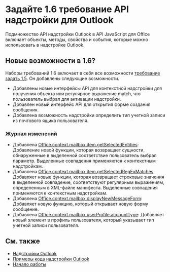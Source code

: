 # <a name="outlook-add-in-api-requirement-set-16"></a>Задайте 1.6 требование API надстройки для Outlook

Подмножество API надстройки Outlook в API JavaScript для Office включает объекты, методы, свойства и события, которые можно использовать в надстройке Outlook.

## <a name="whats-new-in-16"></a>Новые возможности в 1.6?

Наборы требований 1.6 включает в себя все возможности [требование задать 1,5](../requirement-set-1.5/outlook-requirement-set-1.5.md). Он добавлены следующие возможности.

- Добавлены новые интерфейсы API для контекстной надстройки для получения объекта или регулярное выражение match, что пользователь выбрал для активации надстройки.
- Добавлен новый интерфейс API для открытия форме создания сообщения.
- Добавлена возможность надстройки определить тип учетной записи из почтового ящика пользователя.

### <a name="change-log"></a>Журнал изменений

- Добавлена [Office.context.mailbox.item.getSelectedEntities](office.context.mailbox.item.md#getselectedentities--entitiesjavascriptapioutlook16officeentities): Добавление новой функции, которая возвращает сущности, обнаруженные в выделенной соответствие пользователь выбрал параметр. Выделенные совпадения применяются к контекстным надстройкам.
- Добавлена [Office.context.mailbox.item.getSelectedRegExMatches](office.context.mailbox.item.md#getselectedregexmatches--object): Добавляет новые функции, которая возвращает строковые значения в выделенной совпадение, соответствуют регулярным выражениям, определенным в XML-файле манифеста. Выделенные совпадения применяются к контекстным надстройкам.
- Добавлена [Office.context.mailbox.displayNewMessageForm](office.context.mailbox.md#displaynewmessageformparameters): Добавляет новую функцию, который открывает новую форму сообщение.
- Добавлена [Office.context.mailbox.userProfile.accountType](office.context.mailbox.userprofile.md#accounttype-string): Добавляет новый элемент в профиль пользователя, который указывает тип учетной записи пользователя.

## <a name="see-also"></a>См. также

- [Надстройки Outlook](https://docs.microsoft.com/outlook/add-ins/)
- [Примеры кода надстройки Outlook](https://developer.microsoft.com/outlook/gallery/?filterBy=Outlook,Samples,Add-ins)
- [Начало работы](https://docs.microsoft.com/outlook/add-ins/quick-start)